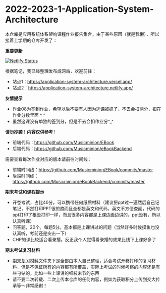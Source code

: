 # 2022-2023-1-Application-System-Architecture
本仓库是应用系统体系架构课程作业报告集合，由于某些原因（就是我懒），所以接着上学期的仓库开发了：


**重要更新**

[![Netlify Status](https://api.netlify.com/api/v1/badges/9e3fc926-7b6f-48be-b87b-1e70feafdba6/deploy-status)](https://app.netlify.com/sites/application-system-architecture/deploys)

根据笔记，我已经整理发布成网站，欢迎前往：

- 站点1：https://application-system-architecture.vercel.app/
- 站点2：https://application-system-architecture.netlify.app/

**友情提示**
- 作业08为签到作业，希望以后不要有人因为逃课被抓了，不去会扣两分，扣在作业分数里面 ^_^
- 虽然这课没有单独的签到分，但是不去会扣作业分^_^

**请勿抄袭！内容仅供参考**  !

- 前端代码：https://github.com/Musicminion/EBook
- 后端代码：https://github.com/Musicminion/eBookBackend

需要查看每次作业对应的版本请前往时间线：
- 前端时间线：https://github.com/Musicminion/EBook/commits/master
- 后端时间线：https://github.com/Musicminion/eBookBackend/commits/master

**期末考试和课程提示**
- 开卷考试，占比40分。可以携带任何纸质材料（建议把ppt过一遍然后自己记笔记，不然打印PPT很煎熬而且全都是英文和代码，英文不方便查阅，代码的ppt打印了根没打印一样，而且很多内容都是上课边画边讲的，ppt没有，所以认真听课）
- 问答题，20个，每题5分。基本都是上课讲过的问题（当然好多时候摸鱼也没认真听，考前还是突击一下）
- CHP的课比较适合看录播，反正我个人觉得看录播的效果比线下上课好多了

**期末考试复习材料**
- [期末复习材料](https://github.com/Musicminion/2022-2023-1-Application-System-Architecture/tree/main/%E6%9C%9F%E6%9C%AB%E5%A4%8D%E4%B9%A0)文件夹下是全部由本人自己整理，适合考试开卷打印的复习材料，但是不保证所有的内容都有所覆盖，实际上考试的时候考察的内容还是有些刁钻的，比如一些上课讲的细枝末节的东西
- 请不要二次转载、二次上传本仓库的任何内容，例如为获取积分上传到交大传承等～非常感谢！
